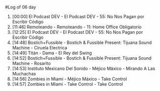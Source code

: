 #Log of 06 day

1. [00:00] El Podcast DEV - El Podcast DEV - 55: No Nos Pagan por Escribir Código
1. [11:46] Remoteando - Remoteando - 11: Home Office Obligatorio
1. [12:25] El Podcast DEV - El Podcast DEV - 55: No Nos Pagan por Escribir Código
1. [14:48] Bostich+Fussible - Bostich & Fussible Present: Tijuana Sound Machine - Ciruela Electrica
1. [14:49] Titán - Dama - El Rey del Swing
1. [14:52] Bostich+Fussible - Bostich & Fussible Present: Tijuana Sound Machine - Rosarito
1. [14:53] Instituto Mexicano Del Sonido - Méjico Máxico - Mirando A Las Muchachas
1. [14:56] Zombies in Miami - Méjico Máxico - Take Control
1. [14:57] Zombies in Miami - Take Control - Take Control
